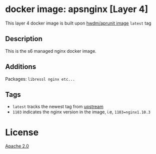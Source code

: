 # docker image: apsnginx [Layer 4]

This layer 4 docker image is built upon [hwdm/aprunit image](https://hub.docker.com/r/hwdm/aprunit/) `latest` tag

## Description
This is the s6 managed nginx docker image.  

## Additions
Packages: `libressl nginx etc...`

## Tags

* `latest` tracks the newest tag from [upstream](https://hub.docker.com/r/hwdm/aprunit/)
* `1103` indicates the nginx version in the image, i.e, `1103=nginx1.10.3`

# License
[Apache 2.0](https://www.tldrlegal.com/l/apache2)
